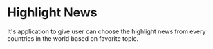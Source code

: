# Highlight News

It's application to give user can choose the highlight news from every countries in the world based on favorite topic.
